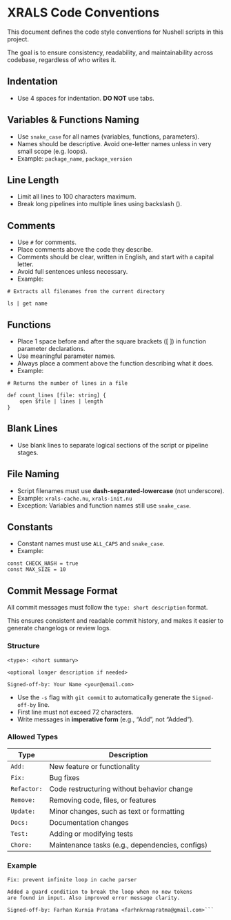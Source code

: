 # XRALS Code Conventions

This document defines the code style conventions for Nushell scripts in this project.

The goal is to ensure consistency, readability, and maintainability across codebase,
regardless of who writes it.

## Indentation

* Use 4 spaces for indentation. **DO NOT** use tabs.

## Variables & Functions Naming

* Use `snake_case` for all names (variables, functions, parameters).
* Names should be descriptive. Avoid one-letter names unless in very small scope (e.g. loops).
* Example: `package_name`, `package_version`

## Line Length

* Limit all lines to 100 characters maximum.
* Break long pipelines into multiple lines using backslash ().

## Comments

* Use `#` for comments.
* Place comments above the code they describe.
* Comments should be clear, written in English, and start with a capital letter.
* Avoid full sentences unless necessary.
* Example:

```nushell
# Extracts all filenames from the current directory

ls | get name
```

## Functions

* Place 1 space before and after the square brackets (\[ ]) in function parameter declarations.
* Use meaningful parameter names.
* Always place a comment above the function describing what it does.
* Example:

```nushell
# Returns the number of lines in a file

def count_lines [file: string] {
    open $file | lines | length
}
```

## Blank Lines

* Use blank lines to separate logical sections of the script or pipeline stages.

## File Naming

* Script filenames must use **dash-separated-lowercase** (not underscore).
* Example: `xrals-cache.nu`, `xrals-init.nu`
* Exception: Variables and function names still use `snake_case`.

## Constants

* Constant names must use `ALL_CAPS` and `snake_case`.
* Example:

```nushell
const CHECK_HASH = true
const MAX_SIZE = 10
```

## Commit Message Format

All commit messages must follow the `type: short description` format.

This ensures consistent and readable commit history, and makes it easier to generate changelogs or review logs.

### Structure

```
<type>: <short summary>

<optional longer description if needed>

Signed-off-by: Your Name <your@email.com>
```

* Use the `-s` flag with `git commit` to automatically generate the `Signed-off-by` line.
* First line must not exceed 72 characters.
* Write messages in **imperative form** (e.g., “Add”, not “Added”).

### Allowed Types

| Type        | Description                                     |
| ----------- | ----------------------------------------------- |
| `Add:`      | New feature or functionality                    |
| `Fix:`      | Bug fixes                                       |
| `Refactor:` | Code restructuring without behavior change      |
| `Remove:`   | Removing code, files, or features               |
| `Update:`   | Minor changes, such as text or formatting       |
| `Docs:`     | Documentation changes                           |
| `Test:`     | Adding or modifying tests                       |
| `Chore:`    | Maintenance tasks (e.g., dependencies, configs) |

### Example

```
Fix: prevent infinite loop in cache parser

Added a guard condition to break the loop when no new tokens
are found in input. Also improved error message clarity.

Signed-off-by: Farhan Kurnia Pratama <farhnkrnapratma@gmail.com>```
